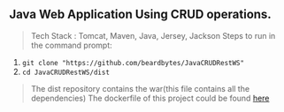 ## Java Web Application Using CRUD operations.
> Tech Stack : Tomcat, Maven, Java, Jersey, Jackson
> Steps to run in the command prompt:

1. `git clone "https://github.com/beardbytes/JavaCRUDRestWS"`
2. `cd JavaCRUDRestWS/dist`

> The dist repository contains the war(this file contains all the dependencies)
> The dockerfile of this project could be found [here](https://github.com/beardbytes/JavaTomcatDocker)

